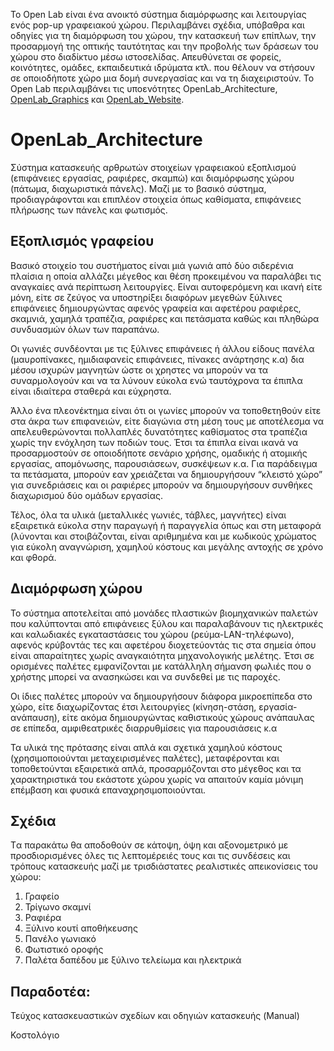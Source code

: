 Το Open Lab είναι ένα ανοικτό σύστημα διαμόρφωσης και λειτουργίας ενός pop-up γραφειακού χώρου. Περιλαμβάνει σχέδια, υπόβαθρα και οδηγίες για τη διαμόρφωση του χώρου, την κατασκευή των επίπλων, την προσαρμογή της οπτικής ταυτότητας και την προβολής των δράσεων του χώρου στο διαδίκτυο μέσω ιστοσελίδας. Απευθύνεται σε φορείς, κοινότητες, ομάδες, εκπαιδευτικά ιδρύματα κτλ. που θέλουν να στήσουν σε οποιοδήποτε χώρο μια δομή συνεργασίας και να τη διαχειριστούν. Το Open Lab περιλαμβάνει τις υποενότητες OpenLab_Architecture, [OpenLab_Graphics](https://github.com/eellak/OpenLab_Graphics) και [OpenLab_Website](https://github.com/eellak/OpenLab_Website). 


# OpenLab_Architecture

Σύστημα κατασκευής αρθρωτών στοιχείων γραφειακού εξοπλισμού (επιφάνειες εργασίας, ραφιέρες, σκαμπώ) και διαμόρφωσης χώρου (πάτωμα, διαχωριστικά πάνελς). Μαζί με το βασικό σύστημα, προδιαγράφονται και επιπλέον στοιχεία όπως καθίσματα, επιφάνειες πλήρωσης των πάνελς και φωτισμός.

## Εξοπλισμός γραφείου ##

Βασικό στοιχείο του συστήματος είναι μιά γωνιά από δύο σιδερένια πλαίσια η οποία αλλάζει μέγεθος και θέση προκειμένου να παραλάβει τις αναγκαίες ανά περίπτωση λειτουργίες. Είναι αυτοφερόμενη και ικανή είτε μόνη, είτε σε ζεύγος να υποστηρίξει διαφόρων μεγεθών ξύλινες επιφάνειες δημιουργώντας αφενός γραφεία και αφετέρου ραφιέρες, σκαμνιά, χαμηλά τραπέζια, ραφιέρες και πετάσματα καθώς και πληθώρα συνδυασμών όλων των παραπάνω.

Οι γωνιές συνδέονται με τις ξύλινες επιφάνειες ή άλλου είδους πανέλα (μαυροπίνακες, ημιδιαφανείς επιφάνειες, πίνακες ανάρτησης κ.α) δια μέσου ισχυρών μαγνητών ώστε οι χρηστες να μπορούν να τα συναρμολογούν και να τα λύνουν εύκολα ενώ ταυτόχρονα τα έπιπλα είναι ιδιαίτερα σταθερά και εύχρηστα.

Άλλο ένα πλεονέκτημα είναι ότι οι γωνίες μπορούν να τοποθετηθούν είτε στα άκρα των επιφανειών, είτε διαγώνια στη μέση τους με αποτέλεσμα να απελευθερώνονται πολλαπλές δυνατότητες καθίσματος στα τραπέζια χωρίς την ενόχληση των ποδιών τους. Έτσι τα έπιπλα είναι ικανά να προσαρμοστούν σε οποιοδήποτε σενάριο χρήσης, ομαδικής ή ατομικής εργασίας, απομόνωσης, παρουσιάσεων, συσκέψεων κ.α. Για παράδειγμα τα πετάσματα, μπορούν εαν χρειάζεται να δημιουργήσουν “κλειστό χώρο” για συνεδριάσεις και οι ραφιέρες μπορούν να δημιουργήσουν συνθήκες διαχωρισμού δύο ομάδων εργασίας.

Τέλος, όλα τα υλικά (μεταλλικές γωνιές, τάβλες, μαγνήτες) είναι εξαιρετικά εύκολα στην παραγωγή ή παραγγελία όπως και στη μεταφορά (λύνονται και στοιβάζονται, είναι αριθμημένα και με κωδικούς χρώματος για εύκολη αναγνώριση, χαμηλού κόστους και μεγάλης αντοχής σε χρόνο και φθορά.

## Διαμόρφωση χώρου ##

Το σύστημα αποτελείται από μονάδες πλαστικών βιομηχανικών παλετών που καλύπτονται από επιφάνειες ξύλου και παραλαβάνουν τις ηλεκτρικές και καλωδιακές εγκαταστάσεις του χώρου (ρεύμα-LAN-τηλέφωνο), αφενός κρύβοντάς τες και αφετέρου διοχετεύοντάς τις στα σημεία όπου είναι απαραίτητες χωρίς αναγκαιότητα μηχανολογικής μελέτης. Έτσι σε ορισμένες παλέτες εμφανίζονται με κατάλληλη σήμανση φωλιές που ο χρήστης μπορεί να ανασηκώσει και να συνδεθεί με τις παροχές.

Οι ίδιες παλέτες μπορούν να δημιουργήσουν διάφορα μικροεπίπεδα στο χώρο, είτε διαχωρίζοντας έτσι λειτουργίες (κίνηση-στάση, εργασία-ανάπαυση), είτε ακόμα δημιουργώντας καθιστικούς χώρους ανάπαυλας σε επίπεδα, αμφιθεατρικές διαρρυθμίσεις για παρουσιάσεις κ.α  

Τα υλικά της πρότασης είναι απλά και σχετικά χαμηλού κόστους (χρησιμοποιούνται μεταχειρισμένες παλέτες), μεταφέρονται και τοποθετούνται εξαιρετικά απλά, προσαρμόζονται στο μέγεθος και τα χαρακτηριστικά του εκάστοτε χώρου χωρίς να απαιτούν καμία μόνιμη επέμβαση και φυσικά επαναχρησιμοποιούνται.

## Σχέδια  ##

Tα παρακάτω θα αποδοθούν σε κάτοψη, όψη και αξονομετρικό με προσδιορισμένες όλες τις λεπτομέρειές τους και τις συνδέσεις και τρόπους κατασκευής μαζί με τρισδιάστατες ρεαλιστικές απεικονίσεις του χώρου: 

1.	Γραφείο
2.	Τρίγωνο σκαμνί
3.	Ραφιέρα
4.	Ξύλινο κουτί αποθήκευσης
5.	Πανέλο γωνιακό
6.	Φωτιστικό οροφής
7.	Παλέτα δαπέδου με ξύλινο τελείωμα και ηλεκτρικά


## Παραδοτέα: ##

Τεύχος κατασκευαστικών σχεδίων και οδηγιών κατασκευής (Manual)

Κοστολόγιο
